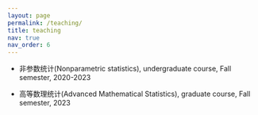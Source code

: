 ```yaml
---
layout: page
permalink: /teaching/
title: teaching
nav: true
nav_order: 6
---
```


- 非参数统计(Nonparametric statistics), undergraduate course, Fall semester, 2020-2023

- 高等数理统计(Advanced Mathematical Statistics), graduate course, Fall semester, 2023

